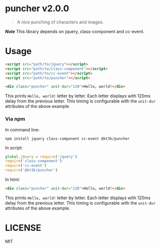 # puncher v2.0.0

> A nice punching of characters and images.

***Note*** This library depends on jquery, class-component and cc-event.

# Usage

```html
<script src="path/to/jquery"></script>
<script src="path/to/class-component"></script>
<script src="path/to/cc-event"></script>
<script src="path/to/puncher"></script>

<div class="puncher" unit-dur="120">Hello, world!</div>
```

This prints `Hello, world!` letter by letter. Each letter displays with 120ms delay from the previous letter. This timing is configurable with the `unit-dur` attributes of the above example.

### Via npm

In command line:

    npm install jquery class-component cc-event @kt3k/puncher

In script:

```js
global.jQuery = require('jquery')
require('class-component')
require('cc-event')
require('@kt3k/puncher')
```

In html:

```html
<div class="puncher" unit-dur="120">Hello, world!</div>
```

This prints `Hello, world!` letter by letter. Each letter displays with 120ms delay from the previous letter. This timing is configurable with the `unit-dur` attributes of the above example.

# LICENSE

MIT
